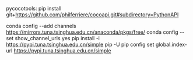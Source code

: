 pycocotools: pip install git+https://github.com/philferriere/cocoapi.git#subdirectory=PythonAPI

conda config --add channels https://mirrors.tuna.tsinghua.edu.cn/anaconda/pkgs/free/
conda config --set show_channel_urls yes
pip install -i https://pypi.tuna.tsinghua.edu.cn/simple pip -U
pip config set global.index-url https://pypi.tuna.tsinghua.edu.cn/simple
